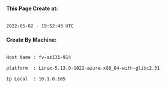 
   
#### This Page Create at:

```bash

2022-05-02 - 19:52:43 UTC

```

#### Create By Machine:

```bash

Host Name : fv-az131-914

platform  : Linux-5.13.0-1022-azure-x86_64-with-glibc2.31

Ip Local  : 10.1.0.165

```


